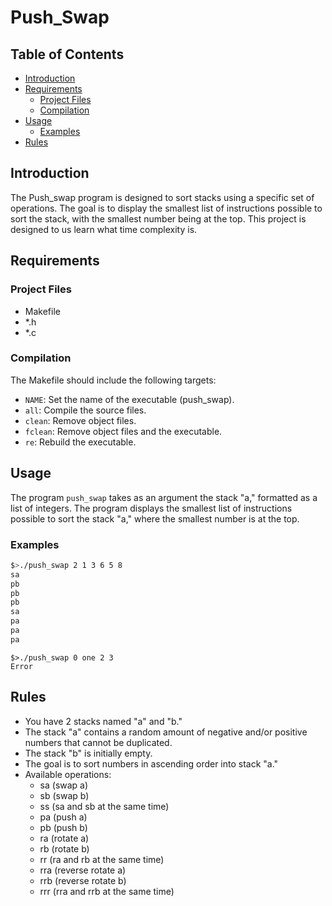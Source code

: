# Push_Swap

## Table of Contents
- [Introduction](#introduction)
- [Requirements](#requirements)
    - [Project Files](#project-files)
    - [Compilation](#compilation)
- [Usage](#usage)
    - [Examples](#examples)
- [Rules](#rules)

## Introduction

The Push_swap program is designed to sort stacks using a specific set of operations. The goal is to display the smallest list of instructions possible to sort the stack, with the smallest number being at the top.
This project is designed to us learn what time complexity is.

## Requirements

### Project Files

- Makefile
- *.h
- *.c

### Compilation

The Makefile should include the following targets:

- `NAME`: Set the name of the executable (push_swap).
- `all`: Compile the source files.
- `clean`: Remove object files.
- `fclean`: Remove object files and the executable.
- `re`: Rebuild the executable.

## Usage

The program `push_swap` takes as an argument the stack "a," formatted as a list of integers. The program displays the smallest list of instructions possible to sort the stack "a," where the smallest number is at the top.

### Examples

```bash
$>./push_swap 2 1 3 6 5 8
sa
pb
pb
pb
sa
pa
pa
pa
```

```
$>./push_swap 0 one 2 3
Error
```

## Rules
- You have 2 stacks named "a" and "b."
- The stack "a" contains a random amount of negative and/or positive numbers that cannot be duplicated.
- The stack "b" is initially empty.
- The goal is to sort numbers in ascending order into stack "a."
- Available operations:
  - sa (swap a)
  - sb (swap b)
  - ss (sa and sb at the same time)
  - pa (push a)
  - pb (push b)
  - ra (rotate a)
  - rb (rotate b)
  - rr (ra and rb at the same time)
  - rra (reverse rotate a)
  - rrb (reverse rotate b)
  - rrr (rra and rrb at the same time)
